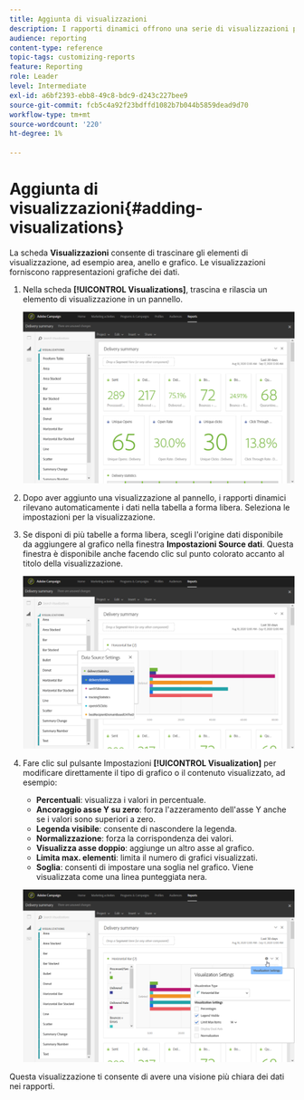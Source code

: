 ```yaml
---
title: Aggiunta di visualizzazioni
description: I rapporti dinamici offrono una serie di visualizzazioni per aggiungere una rappresentazione grafica al rapporto.
audience: reporting
content-type: reference
topic-tags: customizing-reports
feature: Reporting
role: Leader
level: Intermediate
exl-id: a6bf2393-ebb8-49c8-bdc9-d243c227bee9
source-git-commit: fcb5c4a92f23bdffd1082b7b044b5859dead9d70
workflow-type: tm+mt
source-wordcount: '220'
ht-degree: 1%

---
```


# Aggiunta di visualizzazioni{#adding-visualizations}

La scheda **Visualizzazioni** consente di trascinare gli elementi di visualizzazione, ad esempio area, anello e grafico. Le visualizzazioni forniscono rappresentazioni grafiche dei dati.

1. Nella scheda **[!UICONTROL Visualizations]**, trascina e rilascia un elemento di visualizzazione in un pannello.

   ![](assets/dynamic_report_visualization_1.png)

1. Dopo aver aggiunto una visualizzazione al pannello, i rapporti dinamici rilevano automaticamente i dati nella tabella a forma libera. Seleziona le impostazioni per la visualizzazione.
1. Se disponi di più tabelle a forma libera, scegli l&#39;origine dati disponibile da aggiungere al grafico nella finestra **Impostazioni Source dati**. Questa finestra è disponibile anche facendo clic sul punto colorato accanto al titolo della visualizzazione.

   ![](assets/dynamic_report_visualization_2.png)

1. Fare clic sul pulsante Impostazioni **[!UICONTROL Visualization]** per modificare direttamente il tipo di grafico o il contenuto visualizzato, ad esempio:

   * **Percentuali**: visualizza i valori in percentuale.
   * **Ancoraggio asse Y su zero**: forza l&#39;azzeramento dell&#39;asse Y anche se i valori sono superiori a zero.
   * **Legenda visibile**: consente di nascondere la legenda.
   * **Normalizzazione**: forza la corrispondenza dei valori.
   * **Visualizza asse doppio**: aggiunge un altro asse al grafico.
   * **Limita max. elementi**: limita il numero di grafici visualizzati.
   * **Soglia**: consenti di impostare una soglia nel grafico. Viene visualizzata come una linea punteggiata nera.

   ![](assets/dynamic_report_visualization_3.png)

Questa visualizzazione ti consente di avere una visione più chiara dei dati nei rapporti.
